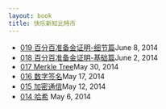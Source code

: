 ```yaml
---
layout: book
title: 快乐新知比特币
---
```


<ul class="listing">
	<li>
		<a href="019_proof_of_reserve_2n.html">019 百分百准备金证明-细节篇</a><span>June 8, 2014</span>
	</li>
	<li>
		<a href="018_proof_of_reserve.html">018 百分百准备金证明-基础篇</a><span>June 2, 2014</span>
	</li>
	<li>
		<a href="017_merkle_tree.html">017 Merkle Tree</a><span>May 30, 2014</span>	
	</li>
	<li>
		<a href="016_digi_sig.html">016 数字签名</a><span>May 17, 2014</span>
	</li>
	<li>
		<a href="015_crypto.html">015 加密通信</a><span>May 12, 2014</span>
	</li>
	<li>
		<a href="014_hash.html">014 哈希</a> <span>May 6, 2014</span>
	</li>
</ul>

